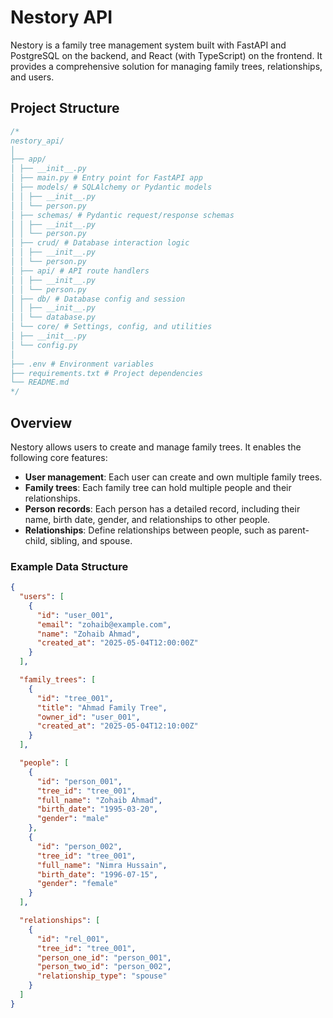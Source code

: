 # Nestory API

Nestory is a family tree management system built with FastAPI and PostgreSQL on the backend, and React (with TypeScript) on the frontend. It provides a comprehensive solution for managing family trees, relationships, and users.

## Project Structure

```js
/*
nestory_api/
│
├── app/
│ ├── __init__.py
│ ├── main.py # Entry point for FastAPI app
│ ├── models/ # SQLAlchemy or Pydantic models
│ │ ├── __init__.py
│ │ └── person.py
│ ├── schemas/ # Pydantic request/response schemas
│ │ ├── __init__.py
│ │ └── person.py
│ ├── crud/ # Database interaction logic
│ │ ├── __init__.py
│ │ └── person.py
│ ├── api/ # API route handlers
│ │ ├── __init__.py
│ │ └── person.py
│ ├── db/ # Database config and session
│ │ ├── __init__.py
│ │ └── database.py
│ └── core/ # Settings, config, and utilities
│ ├── __init__.py
│ └── config.py
│
├── .env # Environment variables
├── requirements.txt # Project dependencies
└── README.md
*/
```

## Overview

Nestory allows users to create and manage family trees. It enables the following core features:

- **User management**: Each user can create and own multiple family trees.
- **Family trees**: Each family tree can hold multiple people and their relationships.
- **Person records**: Each person has a detailed record, including their name, birth date, gender, and relationships to other people.
- **Relationships**: Define relationships between people, such as parent-child, sibling, and spouse.

### Example Data Structure

```json
{
  "users": [
    {
      "id": "user_001",
      "email": "zohaib@example.com",
      "name": "Zohaib Ahmad",
      "created_at": "2025-05-04T12:00:00Z"
    }
  ],

  "family_trees": [
    {
      "id": "tree_001",
      "title": "Ahmad Family Tree",
      "owner_id": "user_001",
      "created_at": "2025-05-04T12:10:00Z"
    }
  ],

  "people": [
    {
      "id": "person_001",
      "tree_id": "tree_001",
      "full_name": "Zohaib Ahmad",
      "birth_date": "1995-03-20",
      "gender": "male"
    },
    {
      "id": "person_002",
      "tree_id": "tree_001",
      "full_name": "Nimra Hussain",
      "birth_date": "1996-07-15",
      "gender": "female"
    }
  ],

  "relationships": [
    {
      "id": "rel_001",
      "tree_id": "tree_001",
      "person_one_id": "person_001",
      "person_two_id": "person_002",
      "relationship_type": "spouse"
    }
  ]
}
```
